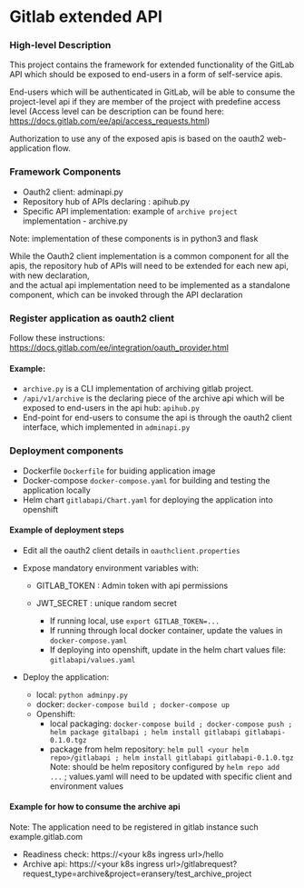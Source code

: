 # Gitlab extended API

### High-level Description
This project contains the framework for extended functionality of the GitLab API 
which should be exposed to end-users in a form of self-service apis.

End-users which will be authenticated in GitLab, will be able to consume the project-level api 
if they are member of the project with predefine access level
(Access level can be description can be found here: https://docs.gitlab.com/ee/api/access_requests.html)

Authorization to use any of the exposed apis is based on the oauth2 web-application flow.

### Framework Components
- Oauth2 client: adminapi.py 
- Repository hub of APIs declaring : apihub.py
- Specific API implementation: example of `archive project` implementation - archive.py

Note: implementation of these components is in python3 and flask

While the Oauth2 client implementation is a common component for all the apis, 
the repository hub of APIs will need to be extended for each new api, with new declaration,  
and the actual api implementation need to be implemented as a standalone component, which can be invoked through the API declaration


### Register application as oauth2 client
Follow these instructions: https://docs.gitlab.com/ee/integration/oauth_provider.html 

#### Example:
- `archive.py` is a CLI implementation of archiving gitlab project. 
- `/api/v1/archive` is the declaring piece of the archive api which will be exposed to end-users in the api hub: `apihub.py`
- End-point for end-users to consume the api is through the oauth2 client interface, which implemented in `adminapi.py` 


### Deployment components
- Dockerfile `Dockerfile` for buiding application image
- Docker-compose `docker-compose.yaml` for building and testing the application locally
- Helm chart `gitlabapi/Chart.yaml` for deploying the application into openshift

#### Example of deployment steps
- Edit all the oauth2 client details in `oauthclient.properties`
- Expose mandatory environment variables with: 
    - GITLAB_TOKEN : Admin token with api permissions
    - JWT_SECRET : unique random secret
    
        * If running local, use `export GITLAB_TOKEN=...`
        * If running through local docker container, update the values in `docker-compose.yaml`
        * If deploying into openshift, update in the helm chart values file: `gitlabapi/values.yaml`

- Deploy the application:
    * local: `python adminpy.py`
    * docker: `docker-compose build ; docker-compose up`
    * Openshift:
        * local packaging: `docker-compose build ; docker-compose push ; helm package gitalbapi ; helm install gitlabapi gitlabapi-0.1.0.tgz`
        * package from helm repository: `helm pull <your helm repo>/gitlabapi ; helm install gitlabapi gitlabapi-0.1.0.tgz`
          Note: <your helm repo> should be helm repository configured by `helm repo add ...` ; values.yaml will need to be updated with specific client and environment values

#### Example for how to consume the archive api
Note: The application need to be registered in gitlab instance such example.gitlab.com

- Readiness check: https://\<your k8s ingress url\>/hello
- Archive api: https://\<your k8s ingress url\>/gitlabrequest?request_type=archive&project=eransery/test_archive_project 


        



